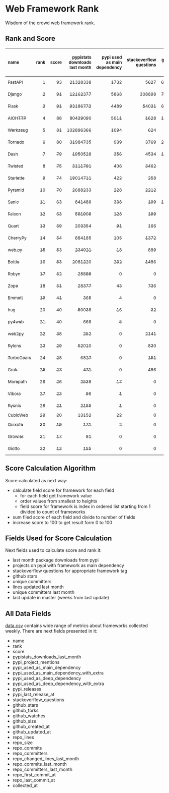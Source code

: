 # Web Framework Rank
Wisdom of the crowd web framework rank.

## Rank and Score
<sub>name</sub> | <sub>rank</sub> | <sub>score</sub> | <sub>pypistats downloads last month</sub> | <sub>pypi used as main dependency</sub> | <sub>stackoverflow questions</sub> | <sub>github stars</sub> | <sub>repo unique committers</sub> | <sub>repo changed lines last month</sub> | <sub>repo unique committers last month</sub> | <sub>repo last commit</sub>
:--- | ---: | ---: | ---: | ---: | ---: | ---: | ---: | ---: | ---: | ---:
[<sub>FastAPI</sub>](https://github.com/tiangolo/fastapi "first commit: 2018-12-05; uses: Starlette") | [<sub>1</sub>](# "▲ +1 last week") | [<sub>93</sub>](# "▲ -1 last week") | [<sub>21328338</sub>](# "  #5 in pypistats downloads last month +4.68% last week") | [<sub>1732</sub>](# "  #4 in pypi used as main dependency +1.35% last week") | [<sub>5627</sub>](# "  #3 in stackoverflow questions +0.46% last week") | [<sub>61842</sub>](# "  #3 in github stars +0.37% last week") | [<sub>505</sub>](# "  #4 in repo unique committers +0.0% last week") | [<sub>12263</sub>](# "  #2 in repo changed lines last month +0.67% last week") | [<sub>18</sub>](# "▼ #2 in repo unique committers last month -35.71% last week") | [<sub>2023-08-26</sub>](# "  #1 in repo last commit 1 week ago")
[<sub>Django</sub>](https://github.com/django/django "first commit: 2005-07-13") | [<sub>2</sub>](# "▼ -1 last week") | [<sub>91</sub>](# "▼ -4 last week") | [<sub>12162377</sub>](# "  #7 in pypistats downloads last month +1.76% last week") | [<sub>5868</sub>](# "  #1 in pypi used as main dependency +0.36% last week") | [<sub>308898</sub>](# "  #1 in stackoverflow questions +0.06% last week") | [<sub>72687</sub>](# "  #1 in github stars +0.14% last week") | [<sub>2938</sub>](# "  #1 in repo unique committers +0.17% last week") | [<sub>3244</sub>](# "▼ #8 in repo changed lines last month +14.67% last week") | [<sub>28</sub>](# "▲ #1 in repo unique committers last month +12.0% last week") | [<sub>2023-08-25</sub>](# "▼ #5 in repo last commit 1 week ago")
[<sub>Flask</sub>](https://github.com/pallets/flask "first commit: 2010-04-06; uses: Werkzeug") | [<sub>3</sub>](# "  +0 last week") | [<sub>91</sub>](# "  +1 last week") | [<sub>93186773</sub>](# "  #2 in pypistats downloads last month +0.56% last week") | [<sub>4489</sub>](# "  #3 in pypi used as main dependency +0.36% last week") | [<sub>54031</sub>](# "  #2 in stackoverflow questions +0.13% last week") | [<sub>63953</sub>](# "  #2 in github stars +0.05% last week") | [<sub>836</sub>](# "  #2 in repo unique committers +0.0% last week") | [<sub>7337</sub>](# "▲ #3 in repo changed lines last month +879.57% last week") | [<sub>6</sub>](# "  #6 in repo unique committers last month +20.0% last week") | [<sub>2023-08-21</sub>](# "▼ #5 in repo last commit 1 week ago")
[<sub>AIOHTTP</sub>](https://github.com/aio-libs/aiohttp "first commit: 2013-10-01") | [<sub>4</sub>](# "  +0 last week") | [<sub>88</sub>](# "  +0 last week") | [<sub>80439090</sub>](# "  #3 in pypistats downloads last month +1.21% last week") | [<sub>5011</sub>](# "  #2 in pypi used as main dependency +0.5% last week") | [<sub>1628</sub>](# "  #9 in stackoverflow questions +0.0% last week") | [<sub>13847</sub>](# "  #7 in github stars +0.2% last week") | [<sub>711</sub>](# "  #3 in repo unique committers +0.14% last week") | [<sub>3026</sub>](# "▼ #9 in repo changed lines last month -12.95% last week") | [<sub>9</sub>](# "  #3 in repo unique committers last month +0.0% last week") | [<sub>2023-08-26</sub>](# "▲ #1 in repo last commit 1 week ago")
[<sub>Werkzeug</sub>](https://github.com/pallets/werkzeug "first commit: 2007-05-04; used by: Flask and Quart") | [<sub>5</sub>](# "▲ +1 last week") | [<sub>81</sub>](# "▲ -2 last week") | [<sub>102896366</sub>](# "  #1 in pypistats downloads last month +0.9% last week") | [<sub>1094</sub>](# "  #5 in pypi used as main dependency +0.64% last week") | [<sub>624</sub>](# "  #15 in stackoverflow questions +0.0% last week") | [<sub>6414</sub>](# "  #12 in github stars +0.14% last week") | [<sub>491</sub>](# "  #5 in repo unique committers +0.0% last week") | [<sub>6987</sub>](# "▼ #4 in repo changed lines last month +0.95% last week") | [<sub>9</sub>](# "  #3 in repo unique committers last month +0.0% last week") | [<sub>2023-08-21</sub>](# "▼ #5 in repo last commit 1 week ago")
[<sub>Tornado</sub>](https://github.com/tornadoweb/tornado "first commit: 2009-09-09") | [<sub>6</sub>](# "▼ -1 last week") | [<sub>80</sub>](# "▼ -4 last week") | [<sub>31984735</sub>](# "  #4 in pypistats downloads last month +3.42% last week") | [<sub>939</sub>](# "  #6 in pypi used as main dependency +0.32% last week") | [<sub>3769</sub>](# "  #5 in stackoverflow questions +0.0% last week") | [<sub>21230</sub>](# "  #4 in github stars +0.01% last week") | [<sub>450</sub>](# "  #6 in repo unique committers +0.0% last week") | [<sub>1308</sub>](# "▼ #10 in repo changed lines last month -8.6% last week") | [<sub>2</sub>](# "▼ #13 in repo unique committers last month -33.33% last week") | [<sub>2023-08-23</sub>](# "▼ #5 in repo last commit 1 week ago")
[<sub>Dash</sub>](https://github.com/plotly/dash "first commit: 2015-04-10") | [<sub>7</sub>](# "  +0 last week") | [<sub>79</sub>](# "  -2 last week") | [<sub>1950528</sub>](# "  #11 in pypistats downloads last month -2.76% last week") | [<sub>356</sub>](# "  #9 in pypi used as main dependency +0.0% last week") | [<sub>4534</sub>](# "  #4 in stackoverflow questions +0.09% last week") | [<sub>19222</sub>](# "  #5 in github stars +0.27% last week") | [<sub>171</sub>](# "  #15 in repo unique committers +0.0% last week") | [<sub>52937</sub>](# "  #1 in repo changed lines last month +100.36% last week") | [<sub>7</sub>](# "  #5 in repo unique committers last month +16.67% last week") | [<sub>2023-08-25</sub>](# "▼ #5 in repo last commit 1 week ago")
[<sub>Twisted</sub>](https://github.com/twisted/twisted "first commit: 2001-07-09") | [<sub>8</sub>](# "  +0 last week") | [<sub>75</sub>](# "  -2 last week") | [<sub>3111791</sub>](# "  #8 in pypistats downloads last month +1.19% last week") | [<sub>406</sub>](# "  #8 in pypi used as main dependency +0.5% last week") | [<sub>3462</sub>](# "  #6 in stackoverflow questions +0.0% last week") | [<sub>5166</sub>](# "  #15 in github stars +0.06% last week") | [<sub>303</sub>](# "  #9 in repo unique committers +0.0% last week") | [<sub>4116</sub>](# "  #6 in repo changed lines last month +28.14% last week") | [<sub>4</sub>](# "▼ #10 in repo unique committers last month +0.0% last week") | [<sub>2023-08-21</sub>](# "▼ #5 in repo last commit 1 week ago")
[<sub>Starlette</sub>](https://github.com/encode/starlette "first commit: 2018-06-25; used by: FastAPI") | [<sub>9</sub>](# "  +0 last week") | [<sub>74</sub>](# "  +4 last week") | [<sub>19014711</sub>](# "  #6 in pypistats downloads last month +1.57% last week") | [<sub>422</sub>](# "  #7 in pypi used as main dependency +1.2% last week") | [<sub>258</sub>](# "  #17 in stackoverflow questions +0.39% last week") | [<sub>8587</sub>](# "  #9 in github stars +0.36% last week") | [<sub>253</sub>](# "  #11 in repo unique committers +0.8% last week") | [<sub>116</sub>](# "▼ #15 in repo changed lines last month -79.25% last week") | [<sub>6</sub>](# "▲ #6 in repo unique committers last month +50.0% last week") | [<sub>2023-08-26</sub>](# "▲ #1 in repo last commit 1 week ago")
[<sub>Pyramid</sub>](https://github.com/Pylons/pyramid "first commit: 2008-07-04; used by: CubicWeb") | [<sub>10</sub>](# "  +0 last week") | [<sub>70</sub>](# "  +3 last week") | [<sub>2688233</sub>](# "  #9 in pypistats downloads last month -2.0% last week") | [<sub>228</sub>](# "  #12 in pypi used as main dependency +0.44% last week") | [<sub>2212</sub>](# "  #7 in stackoverflow questions +0.05% last week") | [<sub>3832</sub>](# "  #16 in github stars +0.0% last week") | [<sub>364</sub>](# "  #8 in repo unique committers +0.0% last week") | [<sub>216</sub>](# "▲ #14 in repo changed lines last month +5300.0% last week") | [<sub>5</sub>](# "▲ #8 in repo unique committers last month +150.0% last week") | [<sub>2023-08-25</sub>](# "▲ #5 in repo last commit 1 week ago")
[<sub>Sanic</sub>](https://github.com/sanic-org/sanic "first commit: 2016-05-26") | [<sub>11</sub>](# "▲ +1 last week") | [<sub>63</sub>](# "▲ -2 last week") | [<sub>841489</sub>](# "  #13 in pypistats downloads last month -2.45% last week") | [<sub>338</sub>](# "  #10 in pypi used as main dependency +0.3% last week") | [<sub>199</sub>](# "  #18 in stackoverflow questions +0.0% last week") | [<sub>17262</sub>](# "  #6 in github stars +0.1% last week") | [<sub>369</sub>](# "  #7 in repo unique committers +0.0% last week") | [<sub>1</sub>](# "▼ #19 in repo changed lines last month -99.27% last week") | [<sub>1</sub>](# "▼ #16 in repo unique committers last month +0.0% last week") | [<sub>2023-08-23</sub>](# "▲ #5 in repo last commit 1 week ago")
[<sub>Falcon</sub>](https://github.com/falconry/falcon "first commit: 2012-12-06; used by: hug") | [<sub>12</sub>](# "▼ -1 last week") | [<sub>63</sub>](# "▼ -2 last week") | [<sub>591909</sub>](# "  #14 in pypistats downloads last month +0.67% last week") | [<sub>128</sub>](# "  #13 in pypi used as main dependency +0.0% last week") | [<sub>199</sub>](# "  #18 in stackoverflow questions +0.0% last week") | [<sub>9226</sub>](# "  #8 in github stars +0.05% last week") | [<sub>208</sub>](# "  #13 in repo unique committers +0.0% last week") | [<sub>356</sub>](# "▲ #12 in repo changed lines last month +641.67% last week") | [<sub>2</sub>](# "▼ #13 in repo unique committers last month +0.0% last week") | [<sub>2023-08-21</sub>](# "▼ #5 in repo last commit 1 week ago")
[<sub>Quart</sub>](https://github.com/pallets/quart "first commit: 2017-05-14; uses: Werkzeug") | [<sub>13</sub>](# "▲ +3 last week") | [<sub>59</sub>](# "▲ +7 last week") | [<sub>203354</sub>](# "  #16 in pypistats downloads last month -1.33% last week") | [<sub>91</sub>](# "  #15 in pypi used as main dependency +1.11% last week") | [<sub>166</sub>](# "  #20 in stackoverflow questions -0.6% last week") | [<sub>2119</sub>](# "  #18 in github stars +0.76% last week") | [<sub>97</sub>](# "  #18 in repo unique committers +1.04% last week") | [<sub>4593</sub>](# "▲ #5 in repo changed lines last month +229550.0% last week") | [<sub>3</sub>](# "▲ #11 in repo unique committers last month +200.0% last week") | [<sub>2023-08-20</sub>](# "▲ #5 in repo last commit 1 week ago")
[<sub>CherryPy</sub>](https://github.com/cherrypy/cherrypy "first commit: 2004-11-20") | [<sub>14</sub>](# "▼ -1 last week") | [<sub>54</sub>](# "▼ -3 last week") | [<sub>884185</sub>](# "  #12 in pypistats downloads last month -7.09% last week") | [<sub>105</sub>](# "  #14 in pypi used as main dependency +0.0% last week") | [<sub>1372</sub>](# "  #11 in stackoverflow questions +0.0% last week") | [<sub>1703</sub>](# "  #20 in github stars +0.24% last week") | [<sub>148</sub>](# "  #16 in repo unique committers +0.0% last week") | [<sub>3</sub>](# "▼ #18 in repo changed lines last month +0.0% last week") | [<sub>1</sub>](# "▼ #16 in repo unique committers last month +0.0% last week") | [<sub>2023-08-04</sub>](# "▼ #18 in repo last commit 4 weeks ago")
[<sub>web.py</sub>](https://github.com/webpy/webpy "first commit: 1970-01-01") | [<sub>15</sub>](# "▼ -1 last week") | [<sub>53</sub>](# "▼ -3 last week") | [<sub>234921</sub>](# "  #15 in pypistats downloads last month -2.7% last week") | [<sub>18</sub>](# "  #18 in pypi used as main dependency +0.0% last week") | [<sub>889</sub>](# "  #12 in stackoverflow questions +0.0% last week") | [<sub>5825</sub>](# "  #13 in github stars +0.02% last week") | [<sub>94</sub>](# "  #19 in repo unique committers +0.0% last week") | [<sub>27</sub>](# "▼ #16 in repo changed lines last month +0.0% last week") | [<sub>1</sub>](# "▼ #16 in repo unique committers last month +0.0% last week") | [<sub>2023-08-04</sub>](# "▼ #18 in repo last commit 4 weeks ago")
[<sub>Bottle</sub>](https://github.com/bottlepy/bottle "first commit: 2009-06-30") | [<sub>16</sub>](# "▼ -1 last week") | [<sub>53</sub>](# "▼ -1 last week") | [<sub>2081220</sub>](# "  #10 in pypistats downloads last month -0.22% last week") | [<sub>232</sub>](# "  #11 in pypi used as main dependency +0.0% last week") | [<sub>1486</sub>](# "  #10 in stackoverflow questions +0.07% last week") | [<sub>8057</sub>](# "  #10 in github stars +0.07% last week") | [<sub>231</sub>](# "  #12 in repo unique committers +0.0% last week") | [<sub>0</sub>](# "▼ #20 in repo changed lines last month +100% last week") | [<sub>0</sub>](# "▼ #20 in repo unique committers last month +100% last week") | [<sub>2022-09-05</sub>](# "  #24 in repo last commit 51 weeks ago")
[<sub>Robyn</sub>](https://github.com/sansyrox/robyn "first commit: 2021-05-22") | [<sub>17</sub>](# "  +0 last week") | [<sub>52</sub>](# "  +1 last week") | [<sub>28599</sub>](# "▲ #19 in pypistats downloads last month -3.48% last week") | [<sub>0</sub>](# "  #26 in pypi used as main dependency +100% last week") | [<sub>0</sub>](# "  #23 in stackoverflow questions +100% last week") | [<sub>2908</sub>](# "  #17 in github stars +1.01% last week") | [<sub>51</sub>](# "  #21 in repo unique committers +0.0% last week") | [<sub>3456</sub>](# "▼ #7 in repo changed lines last month +1.92% last week") | [<sub>5</sub>](# "▼ #8 in repo unique committers last month +0.0% last week") | [<sub>2023-08-26</sub>](# "▲ #1 in repo last commit 1 week ago")
[<sub>Zope</sub>](https://github.com/zopefoundation/Zope "first commit: 1996-06-17") | [<sub>18</sub>](# "▲ +1 last week") | [<sub>51</sub>](# "▲ +9 last week") | [<sub>28377</sub>](# "▼ #20 in pypistats downloads last month -8.52% last week") | [<sub>43</sub>](# "  #16 in pypi used as main dependency +0.0% last week") | [<sub>736</sub>](# "  #14 in stackoverflow questions +0.0% last week") | [<sub>328</sub>](# "  #25 in github stars +0.0% last week") | [<sub>177</sub>](# "  #14 in repo unique committers +0.0% last week") | [<sub>6</sub>](# "▲ #17 in repo changed lines last month +100% last week") | [<sub>1</sub>](# "▲ #16 in repo unique committers last month +100% last week") | [<sub>2023-08-23</sub>](# "▲ #5 in repo last commit 1 week ago")
[<sub>Emmett</sub>](https://github.com/emmett-framework/emmett "first commit: 2014-10-22") | [<sub>19</sub>](# "▲ +7 last week") | [<sub>41</sub>](# "▲ +15 last week") | [<sub>365</sub>](# "  #27 in pypistats downloads last month +19.28% last week") | [<sub>4</sub>](# "  #22 in pypi used as main dependency +0.0% last week") | [<sub>0</sub>](# "  #23 in stackoverflow questions +100% last week") | [<sub>873</sub>](# "  #21 in github stars +0.0% last week") | [<sub>25</sub>](# "  #27 in repo unique committers +4.17% last week") | [<sub>223</sub>](# "▲ #13 in repo changed lines last month +100% last week") | [<sub>3</sub>](# "▲ #11 in repo unique committers last month +100% last week") | [<sub>2023-08-20</sub>](# "▲ #5 in repo last commit 1 week ago")
[<sub>hug</sub>](https://github.com/hugapi/hug "first commit: 2015-07-17; uses: Falcon") | [<sub>20</sub>](# "  +0 last week") | [<sub>40</sub>](# "  -1 last week") | [<sub>50038</sub>](# "  #18 in pypistats downloads last month -1.75% last week") | [<sub>16</sub>](# "  #20 in pypi used as main dependency +0.0% last week") | [<sub>32</sub>](# "  #22 in stackoverflow questions +0.0% last week") | [<sub>6731</sub>](# "  #11 in github stars -0.01% last week") | [<sub>125</sub>](# "  #17 in repo unique committers +0.0% last week") | [<sub>0</sub>](# "▼ #20 in repo changed lines last month +100% last week") | [<sub>0</sub>](# "▼ #20 in repo unique committers last month +100% last week") | [<sub>2023-06-30</sub>](# "▼ #22 in repo last commit 9 weeks ago")
[<sub>py4web</sub>](https://github.com/web2py/py4web "first commit: 2019-03-25") | [<sub>21</sub>](# "▼ -3 last week") | [<sub>40</sub>](# "▼ -3 last week") | [<sub>668</sub>](# "  #25 in pypistats downloads last month -16.81% last week") | [<sub>5</sub>](# "  #21 in pypi used as main dependency +0.0% last week") | [<sub>0</sub>](# "  #23 in stackoverflow questions +100% last week") | [<sub>204</sub>](# "  #27 in github stars +0.0% last week") | [<sub>69</sub>](# "  #20 in repo unique committers +0.0% last week") | [<sub>615</sub>](# "▼ #11 in repo changed lines last month -0.32% last week") | [<sub>2</sub>](# "▼ #13 in repo unique committers last month -33.33% last week") | [<sub>2023-08-06</sub>](# "▼ #17 in repo last commit 3 weeks ago")
[<sub>web2py</sub>](https://github.com/web2py/web2py "first commit: 2011-11-23") | [<sub>22</sub>](# "▼ -1 last week") | [<sub>38</sub>](# "▼ -1 last week") | [<sub>252</sub>](# "  #28 in pypistats downloads last month +3.7% last week") | [<sub>0</sub>](# "  #26 in pypi used as main dependency +100% last week") | [<sub>2141</sub>](# "  #8 in stackoverflow questions +0.0% last week") | [<sub>2049</sub>](# "  #19 in github stars +0.0% last week") | [<sub>272</sub>](# "  #10 in repo unique committers +0.0% last week") | [<sub>0</sub>](# "▼ #20 in repo changed lines last month +100% last week") | [<sub>0</sub>](# "▼ #20 in repo unique committers last month +100% last week") | [<sub>2023-07-05</sub>](# "▼ #21 in repo last commit 8 weeks ago")
[<sub>Pylons</sub>](https://github.com/Pylons/pylons "first commit: 2006-02-18") | [<sub>23</sub>](# "▼ -1 last week") | [<sub>29</sub>](# "▼ +0 last week") | [<sub>52010</sub>](# "  #17 in pypistats downloads last month -5.84% last week") | [<sub>0</sub>](# "  #26 in pypi used as main dependency +100% last week") | [<sub>830</sub>](# "  #13 in stackoverflow questions +0.0% last week") | [<sub>230</sub>](# "  #26 in github stars +0.0% last week") | [<sub>36</sub>](# "  #24 in repo unique committers +0.0% last week") | [<sub>0</sub>](# "▼ #20 in repo changed lines last month +100% last week") | [<sub>0</sub>](# "▼ #20 in repo unique committers last month +100% last week") | [<sub>2018-01-12</sub>](# "  #30 in repo last commit 294 weeks ago")
[<sub>TurboGears</sub>](https://github.com/TurboGears/tg2 "first commit: 2007-06-27") | [<sub>24</sub>](# "▼ -1 last week") | [<sub>28</sub>](# "▼ -1 last week") | [<sub>6827</sub>](# "  #22 in pypistats downloads last month -19.57% last week") | [<sub>0</sub>](# "  #26 in pypi used as main dependency +100% last week") | [<sub>151</sub>](# "  #21 in stackoverflow questions +0.0% last week") | [<sub>789</sub>](# "  #22 in github stars +0.25% last week") | [<sub>37</sub>](# "  #23 in repo unique committers +0.0% last week") | [<sub>0</sub>](# "▼ #20 in repo changed lines last month +100% last week") | [<sub>0</sub>](# "▼ #20 in repo unique committers last month +100% last week") | [<sub>2023-05-30</sub>](# "  #23 in repo last commit 13 weeks ago")
[<sub>Grok</sub>](https://github.com/zopefoundation/grok "first commit: 2006-10-14") | [<sub>25</sub>](# "▼ -1 last week") | [<sub>27</sub>](# "▼ -1 last week") | [<sub>471</sub>](# "  #26 in pypistats downloads last month -3.88% last week") | [<sub>0</sub>](# "  #26 in pypi used as main dependency +100% last week") | [<sub>486</sub>](# "  #16 in stackoverflow questions +0.0% last week") | [<sub>22</sub>](# "  #31 in github stars +0.0% last week") | [<sub>42</sub>](# "  #22 in repo unique committers +0.0% last week") | [<sub>0</sub>](# "▼ #20 in repo changed lines last month +100% last week") | [<sub>0</sub>](# "▼ #20 in repo unique committers last month +100% last week") | [<sub>2023-07-12</sub>](# "▼ #20 in repo last commit 7 weeks ago")
[<sub>Morepath</sub>](https://github.com/morepath/morepath "first commit: 2013-07-17") | [<sub>26</sub>](# "▼ -1 last week") | [<sub>26</sub>](# "▼ -1 last week") | [<sub>2538</sub>](# "  #23 in pypistats downloads last month -7.03% last week") | [<sub>17</sub>](# "  #19 in pypi used as main dependency +0.0% last week") | [<sub>0</sub>](# "  #23 in stackoverflow questions +100% last week") | [<sub>397</sub>](# "  #24 in github stars +0.0% last week") | [<sub>28</sub>](# "  #25 in repo unique committers +0.0% last week") | [<sub>0</sub>](# "▼ #20 in repo changed lines last month +100% last week") | [<sub>0</sub>](# "▼ #20 in repo unique committers last month +100% last week") | [<sub>2022-05-29</sub>](# "  #26 in repo last commit 65 weeks ago")
[<sub>Vibora</sub>](https://github.com/vibora-io/vibora "first commit: 2018-06-13") | [<sub>27</sub>](# "  +0 last week") | [<sub>23</sub>](# "  -1 last week") | [<sub>96</sub>](# "  #31 in pypistats downloads last month +10.34% last week") | [<sub>1</sub>](# "  #24 in pypi used as main dependency +0.0% last week") | [<sub>0</sub>](# "  #23 in stackoverflow questions +100% last week") | [<sub>5705</sub>](# "  #14 in github stars -0.02% last week") | [<sub>27</sub>](# "  #26 in repo unique committers +0.0% last week") | [<sub>0</sub>](# "▼ #20 in repo changed lines last month +100% last week") | [<sub>0</sub>](# "▼ #20 in repo unique committers last month +100% last week") | [<sub>2019-02-11</sub>](# "  #29 in repo last commit 237 weeks ago")
[<sub>Pycnic</sub>](https://github.com/nullism/pycnic "first commit: 2015-11-04") | [<sub>28</sub>](# "  +0 last week") | [<sub>21</sub>](# "  +0 last week") | [<sub>2155</sub>](# "  #24 in pypistats downloads last month -3.58% last week") | [<sub>1</sub>](# "  #24 in pypi used as main dependency +0.0% last week") | [<sub>0</sub>](# "  #23 in stackoverflow questions +100% last week") | [<sub>159</sub>](# "  #28 in github stars +0.0% last week") | [<sub>11</sub>](# "  #28 in repo unique committers +0.0% last week") | [<sub>0</sub>](# "▼ #20 in repo changed lines last month +100% last week") | [<sub>0</sub>](# "▼ #20 in repo unique committers last month +100% last week") | [<sub>2022-04-05</sub>](# "  #27 in repo last commit 73 weeks ago")
[<sub>CubicWeb</sub>](https://forge.extranet.logilab.fr/cubicweb/cubicweb "uses: Pyramid") | [<sub>29</sub>](# "  +0 last week") | [<sub>20</sub>](# "  -1 last week") | [<sub>13152</sub>](# "  #21 in pypistats downloads last month -9.01% last week") | [<sub>22</sub>](# "  #17 in pypi used as main dependency +0.0% last week") | [<sub>0</sub>](# "  #23 in stackoverflow questions +100% last week") | [<sub>0</sub>](# "  #32 in github stars +100% last week") | [<sub>0</sub>](# "  #32 in repo unique committers +100% last week") | [<sub>0</sub>](# "▼ #20 in repo changed lines last month +100% last week") | [<sub>0</sub>](# "▼ #20 in repo unique committers last month +100% last week") | [<sub></sub>](# "  #31 in repo last commit")
[<sub>Quixote</sub>](https://github.com/nascheme/quixote "first commit: 2006-03-16") | [<sub>30</sub>](# "  +0 last week") | [<sub>19</sub>](# "  -1 last week") | [<sub>171</sub>](# "  #29 in pypistats downloads last month +8.92% last week") | [<sub>2</sub>](# "  #23 in pypi used as main dependency +0.0% last week") | [<sub>0</sub>](# "  #23 in stackoverflow questions +100% last week") | [<sub>82</sub>](# "  #29 in github stars +0.0% last week") | [<sub>6</sub>](# "  #29 in repo unique committers +0.0% last week") | [<sub>0</sub>](# "▼ #20 in repo changed lines last month +100% last week") | [<sub>0</sub>](# "▼ #20 in repo unique committers last month +100% last week") | [<sub>2022-06-23</sub>](# "  #25 in repo last commit 62 weeks ago")
[<sub>Growler</sub>](https://github.com/pyGrowler/Growler "first commit: 2014-08-17") | [<sub>31</sub>](# "  +0 last week") | [<sub>17</sub>](# "  -1 last week") | [<sub>81</sub>](# "  #32 in pypistats downloads last month +1.25% last week") | [<sub>0</sub>](# "  #26 in pypi used as main dependency +100% last week") | [<sub>0</sub>](# "  #23 in stackoverflow questions +100% last week") | [<sub>688</sub>](# "  #23 in github stars +0.0% last week") | [<sub>6</sub>](# "  #29 in repo unique committers +0.0% last week") | [<sub>0</sub>](# "▼ #20 in repo changed lines last month +100% last week") | [<sub>0</sub>](# "▼ #20 in repo unique committers last month +100% last week") | [<sub>2020-03-08</sub>](# "  #28 in repo last commit 181 weeks ago")
[<sub>Giotto</sub>](https://github.com/priestc/giotto "first commit: 2012-02-26") | [<sub>32</sub>](# "  +0 last week") | [<sub>13</sub>](# "  -1 last week") | [<sub>155</sub>](# "  #30 in pypistats downloads last month +6.16% last week") | [<sub>0</sub>](# "  #26 in pypi used as main dependency +100% last week") | [<sub>0</sub>](# "  #23 in stackoverflow questions +100% last week") | [<sub>58</sub>](# "  #30 in github stars +0.0% last week") | [<sub>3</sub>](# "  #31 in repo unique committers +0.0% last week") | [<sub>0</sub>](# "▼ #20 in repo changed lines last month +100% last week") | [<sub>0</sub>](# "▼ #20 in repo unique committers last month +100% last week") | [<sub>2013-10-07</sub>](# "  #31 in repo last commit 516 weeks ago")

## Score Calculation Algorithm
Score calculated as next way:
- calculate field score for framework for each field
  - for each field get framework value
  - order values from smallest to heights
  - field score for framework is index in ordered list starting from 1 divided to count of frameworks
- sum filed score of each field and divide to number of fields
- increase score to 100 to get result form 0 to 100

## Fields Used for Score Calculation
Next fields used to calculate score and rank it:
- last month package downloads from pypi
- projects on pypi with framework as main dependency
- stackoverflow questions for appropriate framework tag
- github stars
- unique committers
- lines updated last month
- unique committers last month
- last update in master (weeks from last update)

## All Data Fields
[data.csv](data.csv) contains wide range of metrics about frameworks collected weekly.
There are next fields presented in it: 

- name
- rank
- score
- pypistats_downloads_last_month
- pypi_project_mentions
- pypi_used_as_main_dependency
- pypi_used_as_main_dependency_with_extra
- pypi_used_as_deep_dependency
- pypi_used_as_deep_dependency_with_extra
- pypi_releases
- pypi_last_release_at
- stackoverflow_questions
- github_stars
- github_forks
- github_watches
- github_size
- github_created_at
- github_updated_at
- repo_lines
- repo_size
- repo_commits
- repo_committers
- repo_changed_lines_last_month
- repo_commits_last_month
- repo_committers_last_month
- repo_first_commit_at
- repo_last_commit_at
- collected_at

